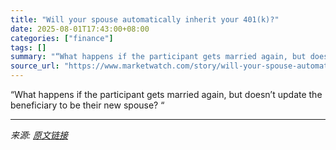 ```yaml
---
title: "Will your spouse automatically inherit your 401(k)?"
date: 2025-08-01T17:43:00+08:00
categories: ["finance"]
tags: []
summary: "“What happens if the participant gets married again, but doesn’t update the beneficiary to be their new spouse? “"
source_url: "https://www.marketwatch.com/story/will-your-spouse-automatically-inherit-your-401-k-59ac8126?mod=mw_rss_topstories"
---
```


“What happens if the participant gets married again, but doesn’t update the beneficiary to be their new spouse? “

---

*来源: [原文链接](https://www.marketwatch.com/story/will-your-spouse-automatically-inherit-your-401-k-59ac8126?mod=mw_rss_topstories)*
